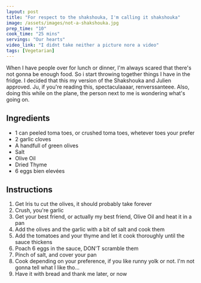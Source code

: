 ```yaml
---
layout: post
title: "For respect to the shakshouka, I'm calling it shakshouka"
image: /assets/images/not-a-shakshouka.jpg
prep_time: "10"
cook_time: "25 mins"
servings: "Our hearts"
video_link: "I didnt take neither a picture nore a video"
tags: [Vegetarian] 
---
```


When I have people over for lunch or dinner, I'm always scared that there's not gonna be enough food. So i start throwing together things I have in the fridge. I decided that this my version of the Shakshouka and Julien approved. Ju, if you're reading this, spectaculaaaar, renverssanteee. Also, doing this while on the plane, the person next to me is wondering what's going on. 

## Ingredients

* 1 can peeled toma toes, or crushed toma toes, whetever toes your prefer
* 2 garlic cloves
* A handfull of green olives
* Salt 
* Olive Oil
* Dried Thyme
* 6 eggs bien elevées 

## Instructions

1. Get Iris tu cut the olives, it should probably take forever
2. Crush, you're garlic
3. Get your best friend, or actually my best friend, Olive Oil and heat it in a pan
4. Add the olives and the garlic with a bit of salt and cook them
5. Add the tomatoes and your thyme and let it cook thoroughly until the sauce thickens
6. Poach 6 eggs in the sauce, DON'T scramble them
7. Pinch of salt, and cover your pan
8. Cook depending on your preference, if you like runny yolk or not. I'm not gonna tell what I like tho...
9. Have it with bread and thank me later, or now